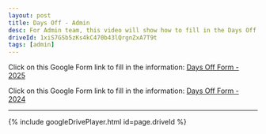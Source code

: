```yaml
---
layout: post
title: Days Off - Admin
desc: For Admin team, this video will show how to fill in the Days Off Form.
driveId: 1xiS7GSb5zKs4kC470b43lQrgnZxA7T9t
tags: [admin]
---
```

Click on this Google Form link to fill in the information:
[Days Off Form - 2025](https://forms.gle/aRxmeR4vnVzrUpDx8)

Click on this Google Form link to fill in the information:
[Days Off Form - 2024](https://forms.gle/RUWMHSHtihqXADeP7)

<hr>
{% include googleDrivePlayer.html id=page.driveId %}
